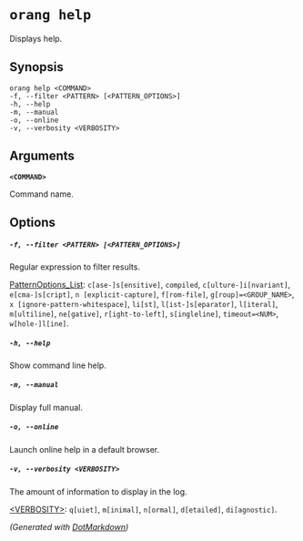 ﻿---
sidebar_label: help
---

# `orang help`

Displays help\.

## Synopsis

```
orang help <COMMAND>
-f, --filter <PATTERN> [<PATTERN_OPTIONS>]
-h, --help
-m, --manual
-o, --online
-v, --verbosity <VERBOSITY>
```

## Arguments

**`<COMMAND>`**

Command name\.

## Options

##### `-f, --filter <PATTERN> [<PATTERN_OPTIONS>]`

Regular expression to filter results\.

[PatternOptions_List](../../OptionValues.md#patternoptions_list): `c[ase-]s[ensitive]`, `compiled`, `c[ulture-]i[nvariant]`, `e[cma-]s[cript]`, `n [explicit-capture]`, `f[rom-file]`, `g[roup]=<GROUP_NAME>`, `x [ignore-pattern-whitespace]`, `li[st]`, `l[ist-]s[eparator]`, `l[iteral]`, `m[ultiline]`, `ne[gative]`, `r[ight-to-left]`, `s[ingleline]`, `timeout=<NUM>`, `w[hole-]l[ine]`\.

##### `-h, --help`

Show command line help\.

##### `-m, --manual`

Display full manual\.

##### `-o, --online`

Launch online help in a default browser\.

##### `-v, --verbosity <VERBOSITY>`

The amount of information to display in the log\.

[&lt;VERBOSITY&gt;](../../OptionValues.md#verbosity): `q[uiet]`, `m[inimal]`, `n[ormal]`, `d[etailed]`, `di[agnostic]`\.


*\(Generated with [DotMarkdown](http://github.com/JosefPihrt/DotMarkdown)\)*